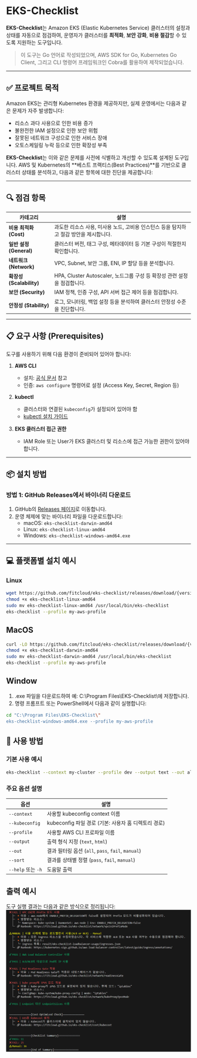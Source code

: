 # EKS-Checklist

**EKS-Checklist**는 Amazon EKS (Elastic Kubernetes Service) 클러스터의 설정과 상태를 자동으로 점검하여, 운영자가 클러스터를 **최적화**, **보안 강화**, **비용 절감**할 수 있도록 지원하는 도구입니다.

> 이 도구는 Go 언어로 작성되었으며, AWS SDK for Go, Kubernetes Go Client, 그리고 CLI 명령어 프레임워크인 Cobra를 활용하여 제작되었습니다.

---

## ✅ 프로젝트 목적

Amazon EKS는 관리형 Kubernetes 환경을 제공하지만, 실제 운영에서는 다음과 같은 문제가 자주 발생합니다:

- 리소스 과다 사용으로 인한 비용 증가
- 불완전한 IAM 설정으로 인한 보안 위험
- 잘못된 네트워크 구성으로 인한 서비스 장애
- 오토스케일링 누락 등으로 인한 확장성 부족

**EKS-Checklist**는 이와 같은 문제를 사전에 식별하고 개선할 수 있도록 설계된 도구입니다. AWS 및 Kubernetes의 **베스트 프랙티스(Best Practices)**를 기반으로 클러스터 상태를 분석하고, 다음과 같은 항목에 대한 진단을 제공합니다:

---

## 🔍 점검 항목

| 카테고리        | 설명 |
|----------------|------|
| **비용 최적화 (Cost)**     | 과도한 리소스 사용, 미사용 노드, 고비용 인스턴스 등을 탐지하고 절감 방안을 제시합니다. |
| **일반 설정 (General)**   | 클러스터 버전, 태그 구성, 메타데이터 등 기본 구성이 적절한지 확인합니다. |
| **네트워크 (Network)**    | VPC, Subnet, 보안 그룹, ENI, IP 할당 등을 분석합니다. |
| **확장성 (Scalability)**  | HPA, Cluster Autoscaler, 노드그룹 구성 등 확장성 관련 설정을 점검합니다. |
| **보안 (Security)**       | IAM 정책, 인증 구성, API 서버 접근 제어 등을 점검합니다. |
| **안정성 (Stability)**    | 로그, 모니터링, 백업 설정 등을 분석하여 클러스터 안정성 수준을 진단합니다. |

---

## 📋 요구 사항 (Prerequisites)

도구를 사용하기 위해 다음 환경이 준비되어 있어야 합니다:

1. **AWS CLI**
   - 설치: [공식 문서](https://docs.aws.amazon.com/cli/latest/userguide/getting-started-install.html) 참고
   - 인증: `aws configure` 명령어로 설정 (Access Key, Secret, Region 등)

2. **kubectl**
   - 클러스터와 연결된 `kubeconfig`가 설정되어 있어야 함
   - [kubectl 설치 가이드](https://kubernetes.io/docs/tasks/tools/)

3. **EKS 클러스터 접근 권한**
   - IAM Role 또는 User가 EKS 클러스터 및 리소스에 접근 가능한 권한이 있어야 합니다.

---

## 📦 설치 방법

### 방법 1: GitHub Releases에서 바이너리 다운로드

1. GitHub의 [Releases 페이지](https://github.com/fitcloud/eks-checklist/releases)로 이동합니다.
2. 운영 체제에 맞는 바이너리 파일을 다운로드합니다:
   - macOS: `eks-checklist-darwin-amd64`
   - Linux: `eks-checklist-linux-amd64`
   - Windows: `eks-checklist-windows-amd64.exe`

---

## 💻 플랫폼별 설치 예시

### Linux

```bash
wget https://github.com/fitcloud/eks-checklist/releases/download/{version}/eks-checklist-linux-amd64
chmod +x eks-checklist-linux-amd64
sudo mv eks-checklist-linux-amd64 /usr/local/bin/eks-checklist
eks-checklist --profile my-aws-profile
```
## MacOS

```bash
curl -LO https://github.com/fitcloud/eks-checklist/releases/download/{version}/eks-checklist-darwin-amd64
chmod +x eks-checklist-darwin-amd64
sudo mv eks-checklist-darwin-amd64 /usr/local/bin/eks-checklist
eks-checklist --profile my-aws-profile
```
## Window

1. .exe 파일을 다운로드하여 예: C:\Program Files\EKS-Checklist\에 저장합니다.
2. 명령 프롬프트 또는 PowerShell에서 다음과 같이 실행합니다:

```bash
cd "C:\Program Files\EKS-Checklist\"
eks-checklist-windows-amd64.exe --profile my-aws-profile
```

## 🚀 사용 방법

### 기본 사용 예시
```bash
eks-checklist --context my-cluster --profile dev --output text --out all
```
### 주요 옵션 설명

| 옵션                | 설명 |
|---------------------|------|
| `--context`         | 사용할 kubeconfig context 이름 |
| `--kubeconfig`      | kubeconfig 파일 경로 (기본: 사용자 홈 디렉토리 경로) |
| `--profile`         | 사용할 AWS CLI 프로파일 이름 |
| `--output`          | 출력 형식 지정 (`text`, `html`) |
| `--out`             | 결과 필터링 옵션 (`all`, `pass`, `fail`, `manual`) |
| `--sort`            | 결과를 상태별 정렬 (`pass`, `fail`, `manual`) |
| `--help` 또는 `-h` | 도움말 출력 |

## 출력 예시
도구 실행 결과는 다음과 같은 방식으로 정리됩니다:
<img src="../images/output.png" width="750" alt="output">
